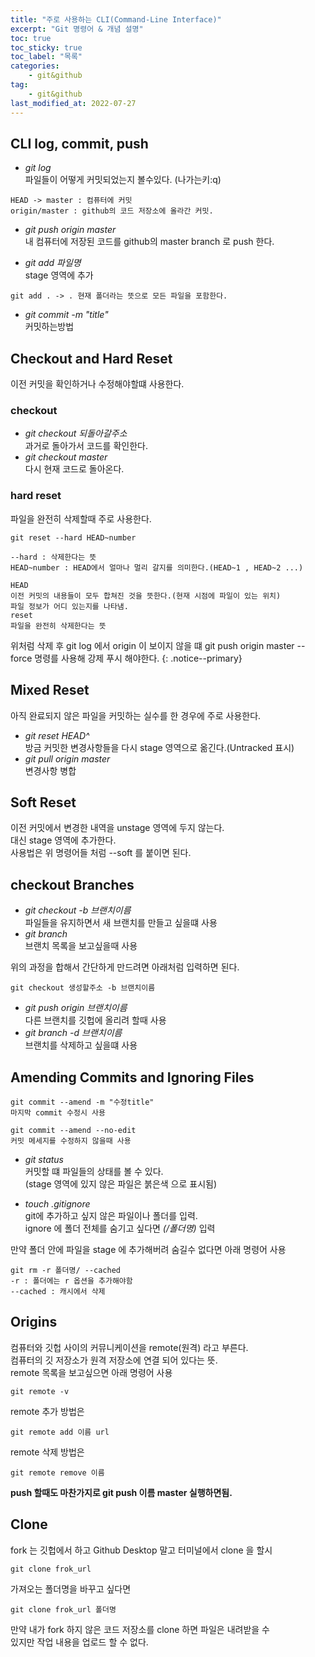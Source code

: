 ```yaml
---
title: "주로 사용하는 CLI(Command-Line Interface)"
excerpt: "Git 명령어 & 개념 설명"
toc: true
toc_sticky: true
toc_label: "목록"
categories:
    - git&github
tag:
    - git&github
last_modified_at: 2022-07-27
---
```

## CLI log, commit, push
- *git log*  
파일들이 어떻게 커밋되었는지 볼수있다. (나가는키:q)
```
HEAD -> master : 컴퓨터에 커밋
origin/master : github의 코드 저장소에 올라간 커밋.
```
- *git push origin master*  
내 컴퓨터에 저장된 코드를 github의 master branch 로 push 한다.

- *git add 파일명*  
stage 영역에 추가
```
git add . -> . 현재 폴더라는 뜻으로 모든 파일을 포함한다.
```
- *git commit -m "title"*  
커밋하는방법

##  Checkout and Hard Reset
이전 커밋을 확인하거나 수정해야할떄 사용한다.

### checkout
- *git checkout 되돌아갈주소*  
과거로 돌아가서 코드를 확인한다.
- *git checkout master*  
다시 현재 코드로 돌아온다.

### hard reset
파일을 완전히 삭제할때 주로 사용한다.
```
git reset --hard HEAD~number
  
--hard : 삭제한다는 뜻
HEAD~number : HEAD에서 얼마나 멀리 갈지를 의미한다.(HEAD~1 , HEAD~2 ...)

HEAD  
이전 커밋의 내용들이 모두 합쳐진 것을 뜻한다.(현재 시점에 파일이 있는 위치)  
파일 정보가 어디 있는지를 나타냄.
reset  
파일을 완전히 삭제한다는 뜻
```
위처럼 삭제 후 git log 에서 origin 이 보이지 않을 떄 git push origin master --force 명령를 사용해 강제 푸시 해야한다.
{: .notice--primary}

## Mixed Reset
아직 완료되지 않은 파일을 커밋하는 실수를 한 경우에 주로 사용한다.
- *git reset HEAD^*  
방금 커밋한 변경사항들을 다시 stage 영역으로 옮긴다.(Untracked 표시)
- *git pull origin master*  
변경사항 병합

## Soft Reset
이전 커밋에서 변경한 내역을 unstage 영역에 두지 않는다.  
대신 stage 영역에 추가한다.  
사용법은 위 명령어들 처럼 --soft 를 붙이면 된다.

## checkout Branches
- *git checkout -b 브랜치이름*  
파일들을 유지하면서 새 브랜치를 만들고 싶을떄 사용
- *git branch*  
브랜치 목록을 보고싶을때 사용  
  
위의 과정을 합해서 간단하게 만드려면 아래처럼 입력하면 된다.
```
git checkout 생성할주소 -b 브랜치이름
```
- *git push origin 브랜치이름*  
다른 브랜치를 깃헙에 올리려 할때 사용
- *git branch -d 브랜치이름*  
브랜치를 삭제하고 싶을떄 사용
## Amending Commits and Ignoring Files

```
git commit --amend -m "수정title"
마지막 commit 수정시 사용

git commit --amend --no-edit
커밋 메세지를 수정하지 않을때 사용
```
- *git status*  
커밋할 떄 파일들의 상태를 볼 수 있다.       
(stage 영역에 있지 않은 파일은 붉은색 으로 표시됨)

- *touch .gitignore*  
git에 추가하고 싶지 않은 파일이나 폴더를 입력.  
ignore 에 폴더 전체를 숨기고 싶다면 *(/폴더명)* 입력  

만약 폴더 안에 파일을 stage 에 추가해버려 숨길수 없다면 아래 명령어 사용
```
git rm -r 폴더명/ --cached
-r : 폴더에는 r 옵션을 추가해야함
--cached : 캐시에서 삭제
```
## Origins
컴퓨터와 깃헙 사이의 커뮤니케이션을 remote(원격) 라고 부른다.  
컴퓨터의 깃 저장소가 원격 저장소에 연결 되어 있다는 뜻.  
remote 목록을 보고싶으면 아래 명령어 사용
```
git remote -v
```
remote 추가 방법은
```
git remote add 이름 url
```
remote  삭제 방법은
```
git remote remove 이름
```
**push 할때도 마찬가지로 git push 이름 master 실행하면됨.**

## Clone
fork 는 깃헙에서 하고 Github Desktop 말고 터미널에서 clone 을 할시  
```
git clone frok_url
```
가져오는 폴더명을 바꾸고 싶다면
```
git clone frok_url 폴더명
```
만약 내가 fork 하지 않은 코드 저장소를 clone 하면 파일은 내려받을 수  
있지만 작업 내용을 업로드 할 수 없다.
